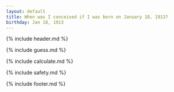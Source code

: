 ```yaml
---
layout: default
title: When was I conceived if I was born on January 18, 1913?
birthday: Jan 18, 1913
---
```


{% include header.md %}

{% include guess.md %}

{% include calculate.md %}

{% include safety.md %}

{% include footer.md %}



